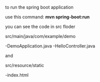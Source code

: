 to run the spring boot application

use this command: 
**mvn spring-boot:run**

you can see the code in src floder

src/main/java/com/example/demo

-DemoApplication.java
-HelloController.java

and 

src/resource/static

-index.html

